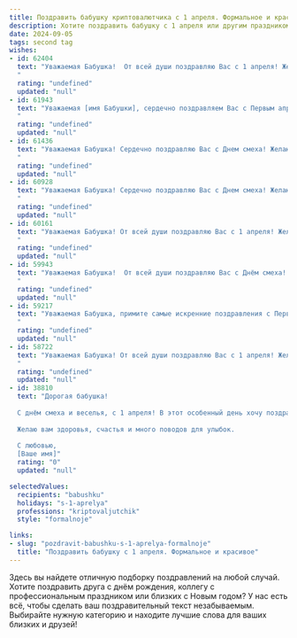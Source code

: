 ```yaml
---
title: Поздравить бабушку криптовалютчика с 1 апреля. Формальное и красивое
description: Хотите поздравить бабушку с 1 апреля или другим праздником? Наш ИИ создаст незабываемое поздравление, а вы обязательно выделитесь среди других.  
date: 2024-09-05
tags: second tag
wishes:
- id: 62404
  text: "Уважаемая Бабушка!  От всей души поздравляю Вас с 1 апреля! Желаю Вам крепкого здоровья,  удачи в Вашей непростой, но увлекательной сфере криптовалют, а также  радости и  долголетия.
  "
  rating: "undefined"
  updated: "null"
- id: 61943
  text: "Уважаемая [имя Бабушки], сердечно поздравляем Вас с Первым апреля! Желаем Вам крепкого здоровья, бодрости духа и процветания в Вашей непростой, но актуальной профессии криптовалютчика. Пусть удача сопутствует Вам во всех начинаниях, а криптовалютные инвестиции приносят стабильный доход!
  "
  rating: "undefined"
  updated: "null"
- id: 61436
  text: "Уважаемая Бабушка! Сердечно поздравляю Вас с Днем смеха! Желаю Вам крепкого здоровья,  неиссякаемого оптимизма и ярких моментов,  чтобы  каждый день был  наполнен  радостью и  позитивом!  Пусть  Ваша  жизнь  будет  такой  же  устойчивой,  как  криптовалютный  рынок,  и  приносит  Вам  только  прибыль  и  благополучие!
  "
  rating: "undefined"
  updated: "null"
- id: 60928
  text: "Уважаемая Бабушка! Сердечно поздравляю Вас с Днем смеха! Желаю Вам весеннего настроения, ярких впечатлений и, конечно же, процветания в вашем новом амплуа криптовалютчика. Пусть удача всегда сопутствует Вам в мире цифровых валют!
  "
  rating: "undefined"
  updated: "null"
- id: 60161
  text: "Уважаемая Бабушка! От всей души поздравляю Вас с 1 апреля! Желаю, чтобы Ваша жизнь была полна радости, здоровья и  благополучия. Пусть Ваши знания и опыт  криптовалютного рынка всегда будут ценными и приносить Вам успех.
  "
  rating: "undefined"
  updated: "null"
- id: 59943
  text: "Уважаемая Бабушка!  От всей души поздравляю Вас с Днём смеха! Пусть этот день принесёт Вам только позитивные эмоции, улыбки и радость! Желаю Вам крепкого здоровья, благополучия и  успехов  в Вашей профессии!
  "
  rating: "undefined"
  updated: "null"
- id: 59217
  text: "Уважаемая Бабушка, примите самые искренние поздравления с Первым апреля! Желаем Вам крепкого здоровья, радости и благополучия! Пусть этот день принесет новые идеи и вдохновение в Вашей деятельности, а криптовалютные рынки продолжат радовать Вас своим динамичным развитием.
  "
  rating: "undefined"
  updated: "null"
- id: 58722
  text: "Уважаемая Бабушка! От всей души поздравляю Вас с 1 апреля! Желаю Вам крепкого здоровья, долголетия и, конечно же, успехов в Вашей непростой, но увлекательной профессии криптовалютчика. Пусть все Ваши инвестиции принесут Вам долгожданные плоды, а цифровые активы будут расти в цене!
  "
  rating: "undefined"
  updated: "null"
- id: 38810
  text: "Дорогая бабушка!
  
  С днём смеха и веселья, с 1 апреля! В этот особенный день хочу поздравить вас и выразить свою искреннюю благодарность за ту мудрость и тепло, которые вы щедро делитесь с нами. Ваша профессия криптовалютчика — это удивительный пример адаптивности и смелости в современных реалиях. Пусть каждый новый день приносит вам радость, новые открытия и успехи в вашем увлекательном деле!
  
  Желаю вам здоровья, счастья и много поводов для улыбок.
  
  С любовью,
  [Ваше имя]"
  rating: "0"
  updated: "null"

selectedValues:
  recipients: "babushku"
  holidays: "s-1-aprelya"
  professions: "kriptovaljutchik"
  style: "formalnoje"

links:
- slug: "pozdravit-babushku-s-1-aprelya-formalnoje"
  title: "Поздравить бабушку с 1 апреля. Формальное и красивое"
---
```


Здесь вы найдете отличную подборку поздравлений на любой случай. 
Хотите поздравить друга с днём рождения, коллегу с профессиональным праздником или близких с Новым годом? У нас есть всё, чтобы сделать ваш поздравительный текст незабываемым. Выбирайте нужную категорию и находите лучшие слова для ваших близких и друзей!
